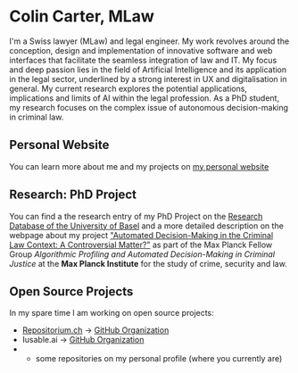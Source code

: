 # Colin Carter, MLaw
I'm a Swiss lawyer (MLaw) and legal engineer. My work revolves around the conception, design and implementation of innovative software and web interfaces that facilitate the seamless integration of law and IT. 
My focus and deep passion lies in the field of Artificial Intelligence and its application in the legal sector, underlined by a strong interest in UX and digitalisation in general. 
My current research explores the potential applications, implications and limits of AI within the legal profession.
As a PhD student, my research focuses on the complex issue of autonomous decision-making in criminal law. 

## Personal Website
You can learn more about me and my projects on [my personal website](https://colincarter.me)

## Research: PhD Project
You can find a the research entry  of my PhD Project on the [Research Database of the University of Basel](https://forschdb2.unibas.ch/inf2/rm_projects/object_view.php?r=4694278)
and a more detailed description on the webpage about my project ["Automated Decision-Making in the Criminal Law Context: A Controversial Matter?"](https://csl.mpg.de/en/projects/automated-decision-making-in-criminal-law?c=606891) as part of the Max Planck Fellow Group  *Algorithmic Profiling and Automated Decision-Making in Criminal Justice* at the **Max Planck Institute** for the study of crime, security and law.

## Open Source Projects
In my spare time I am working on open source projects:
* [Repositorium.ch](https://repositorium.ch) -> [GitHub Organization](https://github.com/Repositorium-ch)
* Iusable.ai -> [GitHub Organization](https://github.com/iusable)
* + some repositories on my personal profile (where you currently are)

